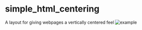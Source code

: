 # simple_html_centering
A layout for giving webpages a vertically centered feel
![example](https://user-images.githubusercontent.com/91765107/161185215-6e4b0055-5776-4659-9fbd-702dd4691de0.png)
